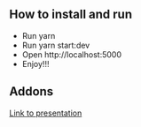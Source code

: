 ## How to install and run
- Run yarn
- Run yarn start:dev
- Open http://localhost:5000
- Enjoy!!!

## Addons
[Link to presentation](https://docs.google.com/presentation/d/1vWVHmveeXH_CsDqaz_jRN1tVQuLU0rnIjLn2bmGvlhU/edit?usp=sharing)
